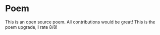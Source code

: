 # Poem
This is an open source poem. All contributions would be great!
This is the poem upgrade, I rate 8/8!

